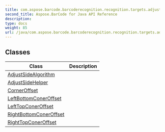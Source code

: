 ```yaml
---
title: com.aspose.barcode.barcoderecognition.recognition.targets.adjustside
second_title: Aspose.BarCode for Java API Reference
description: 
type: docs
weight: 85
url: /java/com.aspose.barcode.barcoderecognition.recognition.targets.adjustside/
---
```


## Classes

| Class | Description |
| --- | --- |
| [AdjustSideAlgorithm](../com.aspose.barcode.barcoderecognition.recognition.targets.adjustside/adjustsidealgorithm) |  |
| [AdjustSideHelper](../com.aspose.barcode.barcoderecognition.recognition.targets.adjustside/adjustsidehelper) |  |
| [CornerOffset](../com.aspose.barcode.barcoderecognition.recognition.targets.adjustside/corneroffset) |  |
| [LeftBottomConerOffset](../com.aspose.barcode.barcoderecognition.recognition.targets.adjustside/leftbottomconeroffset) |  |
| [LeftTopConerOffset](../com.aspose.barcode.barcoderecognition.recognition.targets.adjustside/lefttopconeroffset) |  |
| [RightBottomConerOffset](../com.aspose.barcode.barcoderecognition.recognition.targets.adjustside/rightbottomconeroffset) |  |
| [RightTopConerOffset](../com.aspose.barcode.barcoderecognition.recognition.targets.adjustside/righttopconeroffset) |  |
